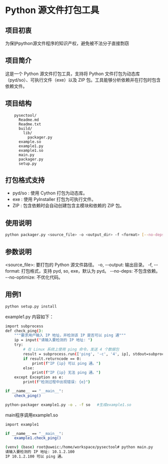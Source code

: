 # Python 源文件打包工具

## 项目初衷
为保护python源文件程序的知识产权，避免被不法分子直接剽窃

## 项目简介
这是一个 Python 源文件打包工具，支持将 Python 文件打包为动态库（pyd/so）、可执行文件（exe）以及 ZIP 包。工具能够分析依赖并在打包时包含依赖文件。

## 项目结构
```plaintext
    pysectool/ 
      Readme.md 
      Readme.txt 
      build/ 
        lib/ 
          packager.py 
      example.so 
      example1.py 
      example1.so 
      main.py 
      packager.py 
      setup.py 
  ```    

## 打包格式支持
- pyd/so : 使用 Cython 打包为动态库。
- exe : 使用 PyInstaller 打包为可执行文件。
- ZIP : 包含依赖时会自动创建包含主模块和依赖的 ZIP 包。


## 使用说明
```bash
python packager.py <source_file> -o <output_dir> -f <format> [--no-deps] [--no-optimize]
```

## 参数说明
<source_file>: 要打包的 Python 源文件路径。
-o, --output: 输出目录。
-f, --format: 打包格式，支持 pyd, so, exe，默认为 pyd。
--no-deps: 不包含依赖。
--no-optimize: 不优化代码。


## 用例1
```bash
python setup.py install
```

example1.py 内容如下：
```bash
import subprocess
def check_ping(): 
    """要求用户输入 IP 地址，并检测该 IP 是否可以 ping 通"""
    ip = input("请输入要检测的 IP 地址: ")
    try:
        # 在 Linux 系统上使用 ping 命令，发送 4 个数据包
        result = subprocess.run(['ping', '-c', '4', ip], stdout=subprocess.PIPE, stderr=subprocess.PIPE, text=True)
        if result.returncode == 0:
            print(f"IP {ip} 可以 ping 通。")
        else:
            print(f"IP {ip} 无法 ping 通。")
    except Exception as e:
        print(f"检测过程中出现错误: {e}")

if __name__ == "__main__":
    check_ping()
```

```bash
python-packager example1.py -o . -f so   #生成example1.so
```

main程序调用example1.so

```bash
import example1

if __name__ == "__main__":
    example1.check_ping()
```

```bash
(venv) (base) root@uweic:/home/workspace/pysectool# python main.py 
请输入要检测的 IP 地址: 10.1.2.100
IP 10.1.2.100 可以 ping 通。
```
